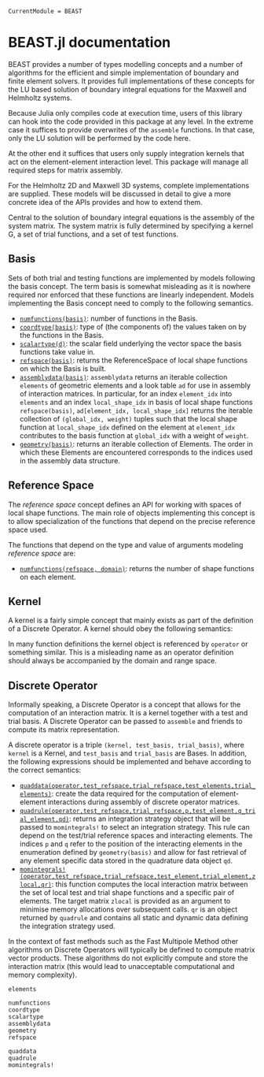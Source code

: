 ```@meta
CurrentModule = BEAST
```

# BEAST.jl documentation

BEAST provides a number of types modelling concepts and a number of algorithms for the efficient and simple implementation of boundary and finite element solvers. It provides full implementations of these concepts for the LU based solution of boundary integral equations for the Maxwell and Helmholtz systems.

Because Julia only compiles code at execution time, users of this library can hook into the code provided in this package at any level. In the extreme case it suffices to provide overwrites of the `assemble` functions. In that case, only the LU solution will be performed by the code here.

At the other end it suffices that users only supply integration kernels that act on the element-element interaction level. This package will manage all required steps for matrix assembly.

For the Helmholtz 2D and Maxwell 3D systems, complete implementations are supplied. These models will be discussed in detail to give a more concrete idea of the APIs provides and how to extend them.

Central to the solution of boundary integral equations is the assembly of the system matrix. The system matrix is fully determined by specifying a kernel G, a set of trial functions, and a set of test functions.

## Basis

Sets of both trial and testing functions are implemented by models following the basis concept. The term basis is somewhat misleading as it is nowhere required nor enforced that these functions are linearly independent. Models implementing the Basis concept need to comply to the following semantics.


- [`numfunctions(basis)`](@ref): number of functions in the Basis.
- [`coordtype(basis)`](@ref): type of (the components of) the values taken on by the functions in the Basis.
- [`scalartype(d)`](@ref): the scalar field underlying the vector space the basis functions take value in.
- [`refspace(basis)`](@ref): returns the ReferenceSpace of local shape functions on which the Basis is built.
- [`assemblydata(basis)`](@ref): `assemblydata` returns an iterable collection `elements` of geometric elements and a look table `ad` for use in assembly of interaction matrices. In particular, for an index `element_idx` into `elements` and an index `local_shape_idx` in basis of local shape functions `refspace(basis)`, `ad[element_idx, local_shape_idx]` returns the iterable collection of `(global_idx, weight)` tuples such that the local shape function at `local_shape_idx` defined on the element at `element_idx` contributes to the basis function at `global_idx` with a weight of `weight`.
- [`geometry(basis)`](@ref): returns an iterable collection of Elements. The order in which these Elements are encountered corresponds to the indices used in the assembly data structure.


## Reference Space

The *reference space* concept defines an API for working with spaces of local shape functions. The main role of objects implementing this concept is to allow specialization of the functions that depend on the precise reference space used.

The functions that depend on the type and value of arguments modeling *reference space* are:

- [`numfunctions(refspace, domain)`](@ref): returns the number of shape functions on each element.

## Kernel

A kernel is a fairly simple concept that mainly exists as part of the definition of a Discrete Operator. A kernel should obey the following semantics:

In many function definitions the kernel object is referenced by `operator` or something similar. This is a misleading name as an operator definition should always be accompanied by the domain and range space.

## Discrete Operator

Informally speaking, a Discrete Operator is a concept that allows for the computation of an interaction matrix. It is a kernel together with a test and trial basis. A Discrete Operator can be passed to `assemble` and friends to compute its matrix representation.

A discrete operator is a triple `(kernel, test_basis, trial_basis)`, where `kernel` is a Kernel, and `test_basis` and `trial_basis` are Bases. In addition, the following expressions should be implemented and behave according to the correct semantics:

- [`quaddata(operator,test_refspace,trial_refspace,test_elements,trial_elements)`](@ref): create the data required for the computation of element-element interactions during assembly of discrete operator matrices.
- [`quadrule(operator,test_refspace,trial_refspace,p,test_element,q_trial_element,qd)`](@ref): returns an integration strategy object that will be passed to `momintegrals!` to select an integration strategy. This rule can depend on the test/trial reference spaces and interacting elements. The indices `p` and `q` refer to the position of the interacting elements in the enumeration defined by `geometry(basis)` and allow for fast retrieval of any element specific data stored in the quadrature data object `qd`.
- [`momintegrals!(operator,test_refspace,trial_refspace,test_element,trial_element,zlocal,qr)`](@ref): this function computes the local interaction matrix between the set of local test and trial shape functions and a specific pair of elements. The target matrix `zlocal` is provided as an argument to minimise memory allocations over subsequent calls. `qr` is an object returned by `quadrule` and contains all static and dynamic data defining the integration strategy used.

In the context of fast methods such as the Fast Multipole Method other algorithms on Discrete Operators will typically be defined to compute matrix vector products. These algorithms do not explicitly compute and store the interaction matrix (this would lead to unacceptable computational and memory complexity).

```@docs
elements
```

```@docs
numfunctions
coordtype
scalartype
assemblydata
geometry
refspace
```

```@docs
quaddata
quadrule
momintegrals!
```
